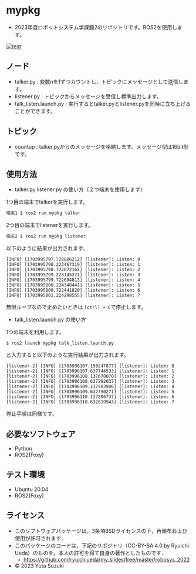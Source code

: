# mypkg

* 2023年度ロボットシステム学課題2のリポジトリです。ROS2を使用します。

[![test](https://github.com/yutasuzuki310/mypkg/actions/workflows/test.yml/badge.svg)](https://github.com/yutasuzuki310/mypkg/actions/workflows/test.yml)


## ノード

* talker.py : 変数nを1ずつカウントし、トピックにメッセージとして送信します。
* listener.py : トピックからメッセージを受信し標準出力します。
* talk_listen.launch.py : 実行するとtalker.pyとlistener.pyを同時に立ち上げることができます。


## トピック

* countup :  talker.pyからのメッセージを格納します。メッセージ型は16bit型です。


## 使用方法

* talker.py listener.py の使い方（２つ端末を使用します）


1つ目の端末でtalkerを実行します。
```bash
端末1 $ ros2 run mypkg talker
```
2つ目の端末でlistenerを実行します。

```bash
端末2 $ ros2 run mypkg listener
```
以下のように結果が出力されます。
```
[INFO] [1703995797.728886212] [listener]: Listen: 0
[INFO] [1703995798.223467319] [listener]: Listen: 1
[INFO] [1703995798.722672162] [listener]: Listen: 2
[INFO] [1703995799.223145271] [listener]: Listen: 3
[INFO] [1703995799.722684813] [listener]: Listen: 4
[INFO] [1703995800.224348441] [listener]: Listen: 5
[INFO] [1703995800.722441820] [listener]: Listen: 6
[INFO] [1703995801.224298555] [listener]: Listen: 7
```

無限ループなので止めたいときは `[ctrl] + C`で停止します。



* talk_listen.launch.py の使い方


1つの端末を利用します。

```
$ ros2 launch mypkg talk_listen.launch.py
```

と入力すると以下のような実行結果が出力されます。

```
[listener-2] [INFO] [1703996107.150247877] [listener]: Listen: 0
[listener-2] [INFO] [1703996107.637744533] [listener]: Listen: 1
[listener-2] [INFO] [1703996108.137678070] [listener]: Listen: 2
[listener-2] [INFO] [1703996108.637292037] [listener]: Listen: 3
[listener-2] [INFO] [1703996109.137983946] [listener]: Listen: 4
[listener-2] [INFO] [1703996109.637790271] [listener]: Listen: 5
[listener-2] [INFO] [1703996110.137806737] [listener]: Listen: 6
[listener-2] [INFO] [1703996110.632019943] [listener]: Listen: 7
```

停止手順は同様です。


## 必要なソフトウェア

* Python
* ROS2(Foxy)

## テスト環境

* Ubuntu 20.04
* ROS2(Foxy)


## ライセンス

* このソフトウェアパッケージは，3条項BSDライセンスの下，再頒布および使用が許可されます．
* このパッケージのコードは，下記のリポジトリ（CC-BY-SA 4.0 by Ryuichi Ueda）のものを，本人の許可を得て自身の著作としたものです．
  - https://github.com/ryuichiueda/my_slides/tree/master/robosys_2022
* © 2023 Yuta Suzuki
